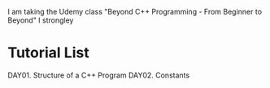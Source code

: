 I am taking the Udemy class "Beyond C++ Programming - From Beginner to Beyond"
I strongley

# Tutorial List

DAY01. Structure of a C++ Program
DAY02. Constants
